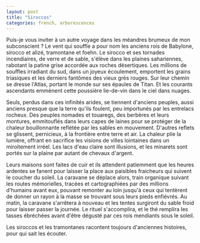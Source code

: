 ```yaml
---
layout: post
title: "Siroccos"
categories: french, arborescences
---
```


Puis-je vous inviter à un autre voyage dans les méandres brumeux de mon subconscient ? Le vent qui souffle a pour nom les anciens rois de Babylone, sirocco et alizé, tramontane et foehn. Le sirocco et ses tornades incendiaires, de verre et de sable, s'élève dans les plaines sahariennes, rabotant la patine grise accordée aux roches désertiques. Les millions de souffles irradiant du sud, dans un joyeux écoulement, emportent les grains triasiques et les derniers fantômes des vieux grès rouges. Sur leur chemin se dresse l'Atlas, portant le monde sur ses épaules de Titan. Et les courants ascendants emmènent cette poussière lie-de-vin dans le ciel dans nuages. 

Seuls, perdus dans ces infinités arides, se tiennent d'anciens peuples, aussi anciens presque que la terre qu'ils foulent, peu importunés par les entrelacs rocheux. Des peuples nomades et touaregs, des berbères et leurs montures, emmitouflés dans leurs capes de laines pour se protéger de la chaleur bouillonnante reflétée par les sables en mouvement. D'autres reflets se glissent, pernicieux, à la frontière entre terre et air. La chaleur plie la lumière, offrant en sacrifice les visions de villes lointaines dans un miroitement irréel. Les lacs d'eau claire sont illusions, et les minarets sont portés sur la plaine par autant de chevaux d'argent.

Leurs maisons sont faites de cuir et ils attendent patiemment que les heures ardentes se fanent pour laisser la place aux paisibles fraicheurs qui suivent le coucher du soleil. La caravane se déplace alors, train organique suivant les routes mémorielles, tracées et cartographiées par des millions d'humains avant eux, pouvant remonter au loin jusqu'à ceux qui tentèrent de donner un rayon à la masse se trouvant sous leurs pieds enfiévrés. Au matin, la caravane s'arrêtera à nouveau et les tentes surgiront du sable froid pour laisser passer la journée. Le rituel s'accomplira, et le thé remplira les tasses ébréchées avant d'être dégusté par ces rois mendiants sous le soleil.

Les siroccos et les tramontanes racontent toujours d'anciennes histoires, pour qui sait les écouter.